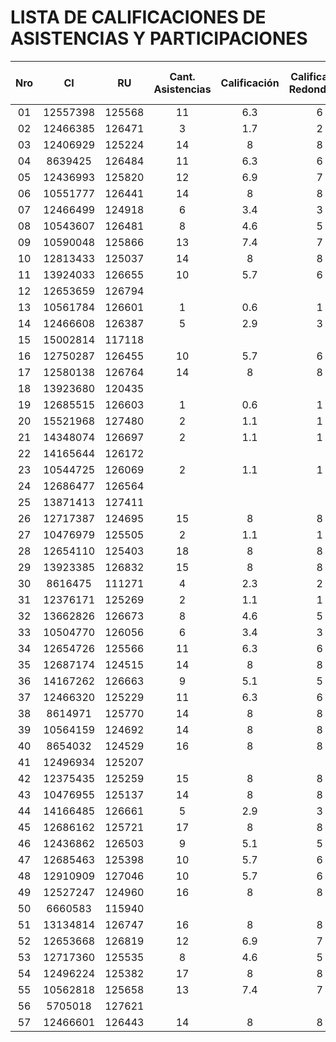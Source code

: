 # LISTA DE CALIFICACIONES DE ASISTENCIAS Y PARTICIPACIONES

| Nro | CI          | RU      | Cant. Asistencias | Calificación | Calificación Redondeada |   | Puntos extra por Asistencia | Cant. Participaciones | Calificación |
| :-: | :---------: | :-----: | :---------------: | :----------: | :---------------------: |:-:| :-------------------------: | :------------------:  | :----------: |
| 01  | 12557398    | 125568  |        11         |     6.3      |           6             |   |                             |          9            |       2      |
| 02  | 12466385    | 126471  |        3          |     1.7      |           2             |   |                             |          2            |       0      |
| 03  | 12406929    | 125224  |        14         |     8        |           8             |   |                             |          12           |       2      |
| 04  | 8639425     | 126484  |        11         |     6.3      |           6             |   |                             |          6            |       1      |
| 05  | 12436993	| 125820  |        12         |     6.9      |           7             |   |                             |          5            |       1      |
| 06  | 10551777    | 126441  |        14         |     8        |           8             |   |                             |          25           |       2      |
| 07  | 12466499	| 124918  |        6          |     3.4      |           3             |   |                             |          3            |       1      |
| 08  | 10543607	| 126481  |        8          |     4.6      |           5             |   |                             |          2            |       0      |
| 09  | 10590048	| 125866  |        13         |     7.4      |           7             |   |                             |          14           |       2      |
| 10  | 12813433	| 125037  |        14         |     8        |           8             |   |                             |          13           |       2      |
| 11  | 13924033	| 126655  |        10         |     5.7      |           6             |   |                             |          5            |       1      |
| 12  | 12653659	| 126794  |                   |              |                         |   |                             |                       |              |
| 13  | 10561784	| 126601  |        1          |     0.6      |           1             |   |                             |          1            |       0      |
| 14  | 12466608	| 126387  |        5          |     2.9      |           3             |   |                             |          1            |       0      |
| 15  | 15002814	| 117118  |                   |              |                         |   |                             |                       |              |
| 16  | 12750287	| 126455  |        10         |     5.7      |           6             |   |                             |          3            |       1      |
| 17  | 12580138	| 126764  |        14         |     8        |           8             |   |                             |          12           |       2      |
| 18  | 13923680	| 120435  |                   |              |                         |   |                             |                       |              |
| 19  | 12685515	| 126603  |        1          |     0.6      |           1             |   |                             |          1            |       0      |
| 20  | 15521968	| 127480  |        2          |     1.1      |           1             |   |                             |          1            |       0      |
| 21  | 14348074	| 126697  |        2          |     1.1      |           1             |   |                             |                       |              |
| 22  | 14165644	| 126172  |                   |              |                         |   |                             |                       |              |
| 23  | 10544725	| 126069  |        2          |     1.1      |           1             |   |                             |                       |              |
| 24  | 12686477	| 126564  |                   |              |                         |   |                             |                       |              |
| 25  | 13871413	| 127411  |                   |              |                         |   |                             |                       |              |
| 26  | 12717387	| 124695  |        15         |     8        |           8             |   |              1              |          8            |       2      |
| 27  | 10476979	| 125505  |        2          |     1.1      |           1             |   |                             |                       |              |
| 28  | 12654110	| 125403  |        18         |     8        |           8             |   |              4              |          26           |       2      |
| 29  | 13923385	| 126832  |        15         |     8        |           8             |   |              1              |          11           |       2      |
| 30  | 8616475	    | 111271  |        4          |     2.3      |           2             |   |                             |                       |              |
| 31  | 12376171	| 125269  |        2          |     1.1      |           1             |   |                             |                       |              |
| 32  | 13662826	| 126673  |        8          |     4.6      |           5             |   |                             |          2            |       0      |
| 33  | 10504770	| 126056  |        6          |     3.4      |           3             |   |                             |          2            |       0      |
| 34  | 12654726	| 125566  |        11         |     6.3      |           6             |   |                             |          13           |       2      |
| 35  | 12687174	| 124515  |        14         |     8        |           8             |   |                             |          22           |       2      |
| 36  | 14167262	| 126663  |        9          |     5.1      |           5             |   |                             |          5            |       1      |
| 37  | 12466320	| 125229  |        11         |     6.3      |           6             |   |                             |          5            |       1      |
| 38  | 8614971	    | 125770  |        14         |     8        |           8             |   |                             |          15           |       2      |
| 39  | 10564159	| 124692  |        14         |     8        |           8             |   |                             |          33           |       2      |
| 40  | 8654032	    | 124529  |        16         |     8        |           8             |   |              2              |          18           |       2      |
| 41  | 12496934	| 125207  |                   |              |                         |   |                             |                       |              |
| 42  | 12375435	| 125259  |        15         |     8        |           8             |   |              1              |          28           |       2      |
| 43  | 10476955	| 125137  |        14         |     8        |           8             |   |                             |          16           |       2      |
| 44  | 14166485	| 126661  |        5          |     2.9      |           3             |   |                             |                       |              |
| 45  | 12686162	| 125721  |        17         |     8        |           8             |   |              3              |          10           |       2      |
| 46  | 12436862	| 126503  |        9          |     5.1      |           5             |   |                             |          3            |       1      |
| 47  | 12685463	| 125398  |        10         |     5.7      |           6             |   |                             |          12           |       2      |
| 48  | 12910909	| 127046  |        10         |     5.7      |           6             |   |                             |          7            |       1      |
| 49  | 12527247	| 124960  |        16         |     8        |           8             |   |              2              |          16           |       2      |
| 50  | 6660583	    | 115940  |                   |              |                         |   |                             |                       |              |
| 51  | 13134814	| 126747  |        16         |     8        |           8             |   |              2              |          19           |       2      |
| 52  | 12653668	| 126819  |        12         |     6.9      |           7             |   |                             |          10           |       2      |
| 53  | 12717360	| 125535  |        8          |     4.6      |           5             |   |                             |          7            |       1      |
| 54  | 12496224	| 125382  |        17         |     8        |           8             |   |              3              |          10           |       2      |
| 55  | 10562818	| 125658  |        13         |     7.4      |           7             |   |                             |          6            |       1      |
| 56  | 5705018	    | 127621  |                   |              |                         |   |                             |                       |              |
| 57  | 12466601	| 126443  |        14         |     8        |           8             |   |                             |          18           |       2      |
